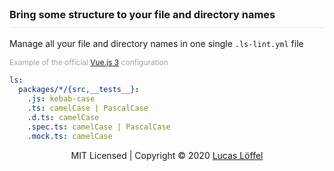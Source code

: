<FrontHeader/>
<FrontFeatures/>

<h3 style="margin-top:0; padding-bottom:10px; border-bottom: 2px solid rgba(0,0,0,0.05);">Bring some structure to your file and directory names</h3>

Manage all your file and directory names in one single `.ls-lint.yml` file

<div style="color:#A2A2A2; font-size:12px;">
    Example of the official <a href="https://github.com/vuejs/vue-next/blob/master/.ls-lint.yml" target="_blank">Vue.js 3</a> configuration
</div>

```yaml
ls:
  packages/*/{src,__tests__}:
    .js: kebab-case
    .ts: camelCase | PascalCase
    .d.ts: camelCase
    .spec.ts: camelCase | PascalCase
    .mock.ts: camelCase
```

<p align="center" id="footer">
    MIT Licensed | Copyright &copy; 2020 <a target="_blank" href="https://github.com/loeffel-io">Lucas Löffel</a>
</p>